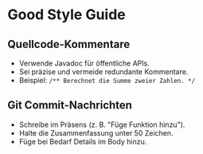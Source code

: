 # Good Style Guide

## Quellcode-Kommentare
- Verwende Javadoc für öffentliche APIs.
- Sei präzise und vermeide redundante Kommentare.
- Beispiel: `/** Berechnet die Summe zweier Zahlen. */`

## Git Commit-Nachrichten
- Schreibe im Präsens (z. B. "Füge Funktion hinzu").
- Halte die Zusammenfassung unter 50 Zeichen.
- Füge bei Bedarf Details im Body hinzu.